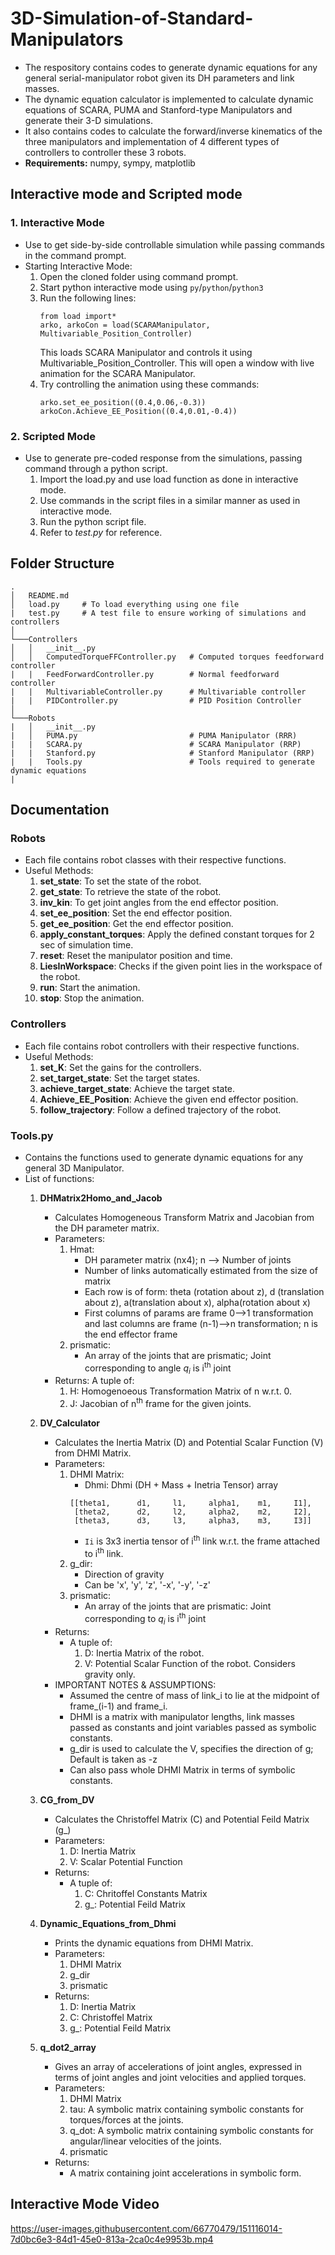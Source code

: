 # 3D-Simulation-of-Standard-Manipulators
- The respository contains codes to generate dynamic equations for any general serial-manipulator robot given its DH parameters and link masses.
- The dynamic equation calculator is implemented to calculate dynamic equations of SCARA, PUMA and Stanford-type Manipulators and generate their 3-D simulations.  
- It also contains codes to calculate the forward/inverse kinematics of the three manipulators and implementation of 4 different types of controllers to controller these 3 robots.
- **Requirements:** numpy, sympy, matplotlib

## Interactive mode and Scripted mode
### 1. Interactive Mode
- Use to get side-by-side controllable simulation while passing commands in the command prompt.
- Starting Interactive Mode:
    1. Open the cloned folder using command prompt.
    2. Start python interactive mode using `py`/`python`/`python3`
    3. Run the following lines:
        ``` 
        from load import*
        arko, arkoCon = load(SCARAManipulator, Multivariable_Position_Controller)
        ```
        This loads SCARA Manipulator and controls it using Multivariable_Position_Controller. This will open a window with live animation for the SCARA Manipulator.
    4. Try controlling the animation using these commands:
        ```
        arko.set_ee_position((0.4,0.06,-0.3))
        arkoCon.Achieve_EE_Position((0.4,0.01,-0.4))
        ```

### 2. Scripted Mode
- Use to generate pre-coded response from the simulations, passing command through a python script.
    1. Import the load.py and use load function as done in interactive mode.
    2. Use commands in the script files in a similar manner as used in interactive mode.
    3. Run the python script file.
    4. Refer to *test.py* for reference.

## Folder Structure
```
.
│   README.md
│   load.py     # To load everything using one file
|   test.py     # A test file to ensure working of simulations and controllers
│
└───Controllers
│   │   __init__.py
│   │   ComputedTorqueFFController.py   # Computed torques feedforward controller
|   |   FeedForwardController.py        # Normal feedforward controller
|   |   MultivariableController.py      # Multivariable controller
|   |   PIDController.py                # PID Position Controller
│   
└───Robots
|   │   __init__.py
|   │   PUMA.py                         # PUMA Manipulator (RRR) 
|   |   SCARA.py                        # SCARA Manipulator (RRP)
|   |   Stanford.py                     # Stanford Manipulator (RRP)
|   |   Tools.py                        # Tools required to generate dynamic equations
|      
```

## Documentation
### Robots
 - Each file contains robot classes with their respective functions.
 - Useful Methods:
   1. **set_state**: To set the state of the robot.
   2. **get_state**: To retrieve the state of the robot.
   3. **inv_kin**: To get joint angles from the end effector position.
   4. **set_ee_position**: Set the end effector position.
   5. **get_ee_position**: Get the end effector position.
   6. **apply_constant_torques**: Apply the defined constant torques for 2 sec of simulation time.
   7. **reset**: Reset the manipulator position and time.
   8. **LiesInWorkspace**: Checks if the given point lies in the workspace of the robot.
   9. **run**: Start the animation.
   10. **stop**: Stop the animation. 
### Controllers
 - Each file contains robot controllers with their respective functions.
 - Useful Methods:
   1. **set_K**: Set the gains for the controllers.
   2. **set_target_state**: Set the target states.
   3. **achieve_target_state**: Achieve the target state.
   4. **Achieve_EE_Position**: Achieve the given end effector position.
   5. **follow_trajectory**: Follow a defined trajectory of the robot.
### Tools.py
- Contains the functions used to generate dynamic equations for any general 3D Manipulator.
- List of functions:
  1. **DHMatrix2Homo_and_Jacob** 
     - Calculates Homogeneous Transform Matrix and Jacobian from the DH parameter matrix.
     - Parameters:
       1. Hmat: 
           - DH parameter matrix (nx4); n --> Number of joints
           - Number of links automatically estimated from the size of matrix
           - Each row is of form: theta (rotation about z), d (translation about z), a(translation about x), alpha(rotation about x)
           - First columns of params are frame 0-->1 transformation and last columns are frame (n-1)-->n transformation; n is the end effector frame
       2. prismatic:
           - An array of the joints that are prismatic; Joint corresponding to angle *q<sub>i</sub>* is i<sup>th</sup> joint
     - Returns: A tuple of:
       1. H: Homogenoeous Transformation Matrix of n w.r.t. 0.
       2. J: Jacobian of n<sup>th</sup> frame for the given joints.

  2. **DV_Calculator**
     - Calculates the Inertia Matrix (D) and Potential Scalar Function (V) from DHMI Matrix.
     - Parameters:
       1. DHMI Matrix:
          - Dhmi: Dhmi (DH + Mass + Inetria Tensor) array
          ```
          [[theta1,      d1,     l1,     alpha1,    m1,     I1],
           [theta2,      d2,     l2,     alpha2,    m2,     I2],
           [theta3,      d3,     l3,     alpha3,    m3,     I3]]
          ```
          - `Ii` is 3x3 inertia tensor of i<sup>th</sup> link w.r.t. the frame attached to i<sup>th</sup> link.
       2. g_dir:
          - Direction of gravity
          - Can be 'x', 'y', 'z', '-x', '-y', '-z'
       3. prismatic:
          - An array of the joints that are prismatic: Joint corresponding to *q<sub>i</sub>* is i<sup>th</sup> joint
     - Returns:
       - A tuple of:
         1. D: Inertia Matrix of the robot.
         2. V: Potential Scalar Function of the robot. Considers gravity only.
     - IMPORTANT NOTES & ASSUMPTIONS:
       - Assumed the centre of mass of link_i to lie at the midpoint of frame_(i-1) and frame_i.
       - DHMI is a matrix with manipulator lengths, link masses passed as constants and joint variables passed as symbolic constants.
       - g_dir is used to calculate the V, specifies the direction of g; Default is taken as -z
       - Can also pass whole DHMI Matrix in terms of symbolic constants.
  3. **CG_from_DV** 
     - Calculates the Christoffel Matrix (C) and Potential Feild Matrix (g_)
     - Parameters:
       1. D: Inertia Matrix
       2. V: Scalar Potential Function
     - Returns:
       -  A tuple of:
          1. C: Chritoffel Constants Matrix
          2. g_: Potential Feild Matrix
  4. **Dynamic_Equations_from_Dhmi**
     - Prints the dynamic equations from DHMI Matrix.
     - Parameters:
       1. DHMI Matrix
       2. g_dir
       3. prismatic
     - Returns:
       1. D: Inertia Matrix
       2. C: Christoffel Matrix
       3. g_: Potential Feild Matrix
  5. **q_dot2_array**
     - Gives an array of accelerations of joint angles, expressed in terms of joint angles and joint velocities and applied torques.
     - Parameters:
       1. DHMI Matrix
       2. tau: A symbolic matrix containing symbolic constants for torques/forces at the joints.
       3. q_dot: A symbolic matrix containing symbolic constants for angular/linear velocities of the joints.
       4. prismatic
     - Returns:
       - A matrix containing joint accelerations in symbolic form.


## Interactive Mode Video
https://user-images.githubusercontent.com/66770479/151116014-7d0bc6e3-84d1-45e0-813a-2ca0c4e9953b.mp4

